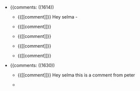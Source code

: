 - {{comments: ((1614))
	 - {{[[comment]]}}
 Hey selma -

	 - {{[[comment]]}}


	 - {{[[comment]]}}


	 - {{[[comment]]}}


	 - {{[[comment]]}}


- {{comments: ((1630))
	 - {{[[comment]]}}
Hey selma this is a comment from peter

	 - 
